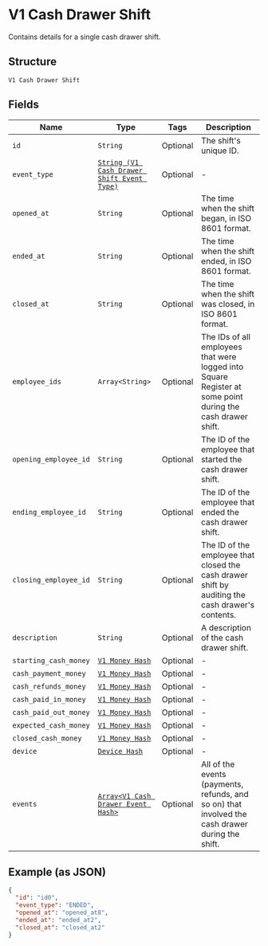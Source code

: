 
# V1 Cash Drawer Shift

Contains details for a single cash drawer shift.

## Structure

`V1 Cash Drawer Shift`

## Fields

| Name | Type | Tags | Description |
|  --- | --- | --- | --- |
| `id` | `String` | Optional | The shift's unique ID. |
| `event_type` | [`String (V1 Cash Drawer Shift Event Type)`](/doc/models/v1-cash-drawer-shift-event-type.md) | Optional | - |
| `opened_at` | `String` | Optional | The time when the shift began, in ISO 8601 format. |
| `ended_at` | `String` | Optional | The time when the shift ended, in ISO 8601 format. |
| `closed_at` | `String` | Optional | The time when the shift was closed, in ISO 8601 format. |
| `employee_ids` | `Array<String>` | Optional | The IDs of all employees that were logged into Square Register at some point during the cash drawer shift. |
| `opening_employee_id` | `String` | Optional | The ID of the employee that started the cash drawer shift. |
| `ending_employee_id` | `String` | Optional | The ID of the employee that ended the cash drawer shift. |
| `closing_employee_id` | `String` | Optional | The ID of the employee that closed the cash drawer shift by auditing the cash drawer's contents. |
| `description` | `String` | Optional | A description of the cash drawer shift. |
| `starting_cash_money` | [`V1 Money Hash`](/doc/models/v1-money.md) | Optional | - |
| `cash_payment_money` | [`V1 Money Hash`](/doc/models/v1-money.md) | Optional | - |
| `cash_refunds_money` | [`V1 Money Hash`](/doc/models/v1-money.md) | Optional | - |
| `cash_paid_in_money` | [`V1 Money Hash`](/doc/models/v1-money.md) | Optional | - |
| `cash_paid_out_money` | [`V1 Money Hash`](/doc/models/v1-money.md) | Optional | - |
| `expected_cash_money` | [`V1 Money Hash`](/doc/models/v1-money.md) | Optional | - |
| `closed_cash_money` | [`V1 Money Hash`](/doc/models/v1-money.md) | Optional | - |
| `device` | [`Device Hash`](/doc/models/device.md) | Optional | - |
| `events` | [`Array<V1 Cash Drawer Event Hash>`](/doc/models/v1-cash-drawer-event.md) | Optional | All of the events (payments, refunds, and so on) that involved the cash drawer during the shift. |

## Example (as JSON)

```json
{
  "id": "id0",
  "event_type": "ENDED",
  "opened_at": "opened_at8",
  "ended_at": "ended_at2",
  "closed_at": "closed_at2"
}
```

